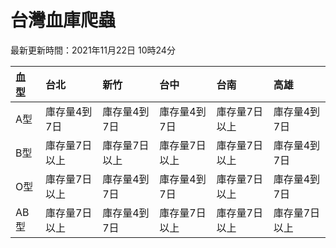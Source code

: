 # 台灣血庫爬蟲

最新更新時間：2021年11月22日 10時24分

| 血型   | 台北      | 新竹      | 台中      | 台南      | 高雄      |
|:-----|:--------|:--------|:--------|:--------|:--------|
| A型   | 庫存量4到7日 | 庫存量4到7日 | 庫存量4到7日 | 庫存量7日以上 | 庫存量4到7日 |
| B型   | 庫存量7日以上 | 庫存量7日以上 | 庫存量7日以上 | 庫存量7日以上 | 庫存量4到7日 |
| O型   | 庫存量7日以上 | 庫存量4到7日 | 庫存量4到7日 | 庫存量7日以上 | 庫存量4到7日 |
| AB型  | 庫存量7日以上 | 庫存量4到7日 | 庫存量7日以上 | 庫存量7日以上 | 庫存量7日以上 |